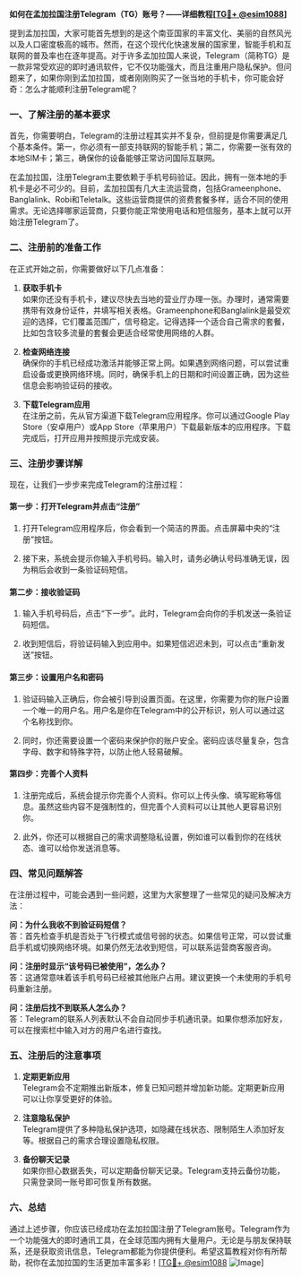 **如何在孟加拉国注册Telegram（TG）账号？——详细教程[[TG💪+ @esim1088](https://t.me/s/esim1088)]**

提到孟加拉国，大家可能首先想到的是这个南亚国家的丰富文化、美丽的自然风光以及人口密度极高的城市。然而，在这个现代化快速发展的国家里，智能手机和互联网的普及率也在逐年提高。对于许多孟加拉国人来说，Telegram（简称TG）是一款非常受欢迎的即时通讯软件，它不仅功能强大，而且注重用户隐私保护。但问题来了，如果你刚到孟加拉国，或者刚刚购买了一张当地的手机卡，你可能会好奇：怎么才能顺利注册Telegram呢？

### 一、了解注册的基本要求

首先，你需要明白，Telegram的注册过程其实并不复杂，但前提是你需要满足几个基本条件。第一，你必须有一部支持联网的智能手机；第二，你需要一张有效的本地SIM卡；第三，确保你的设备能够正常访问国际互联网。

在孟加拉国，注册Telegram主要依赖于手机号码验证。因此，拥有一张本地的手机卡是必不可少的。目前，孟加拉国有几大主流运营商，包括Grameenphone、Banglalink、Robi和Teletalk。这些运营商提供的资费套餐多样，适合不同的使用需求。无论选择哪家运营商，只要你能正常使用电话和短信服务，基本上就可以开始注册Telegram了。

### 二、注册前的准备工作

在正式开始之前，你需要做好以下几点准备：

1. **获取手机卡**  
   如果你还没有手机卡，建议尽快去当地的营业厅办理一张。办理时，通常需要携带有效身份证件，并填写相关表格。Grameenphone和Banglalink是最受欢迎的选择，它们覆盖范围广，信号稳定。记得选择一个适合自己需求的套餐，比如包含较多流量的套餐会更适合经常使用网络的人群。

2. **检查网络连接**  
   确保你的手机已经成功激活并能够正常上网。如果遇到网络问题，可以尝试重启设备或更换网络环境。同时，确保手机上的日期和时间设置正确，因为这些信息会影响验证码的接收。

3. **下载Telegram应用**  
   在注册之前，先从官方渠道下载Telegram应用程序。你可以通过Google Play Store（安卓用户）或App Store（苹果用户）下载最新版本的应用程序。下载完成后，打开应用并按照提示完成安装。

### 三、注册步骤详解

现在，让我们一步步来完成Telegram的注册过程：

#### 第一步：打开Telegram并点击“注册”

1. 打开Telegram应用程序后，你会看到一个简洁的界面。点击屏幕中央的“注册”按钮。
   
2. 接下来，系统会提示你输入手机号码。输入时，请务必确认号码准确无误，因为稍后会收到一条验证码短信。

#### 第二步：接收验证码

1. 输入手机号码后，点击“下一步”。此时，Telegram会向你的手机发送一条验证码短信。

2. 收到短信后，将验证码输入到应用中。如果短信迟迟未到，可以点击“重新发送”按钮。

#### 第三步：设置用户名和密码

1. 验证码输入正确后，你会被引导到设置页面。在这里，你需要为你的账户设置一个唯一的用户名。用户名是你在Telegram中的公开标识，别人可以通过这个名称找到你。

2. 同时，你还需要设置一个密码来保护你的账户安全。密码应该尽量复杂，包含字母、数字和特殊字符，以防止他人轻易破解。

#### 第四步：完善个人资料

1. 注册完成后，系统会提示你完善个人资料。你可以上传头像、填写昵称等信息。虽然这些内容不是强制性的，但完善个人资料可以让其他人更容易识别你。

2. 此外，你还可以根据自己的需求调整隐私设置，例如谁可以看到你的在线状态、谁可以给你发送消息等。

### 四、常见问题解答

在注册过程中，可能会遇到一些问题，这里为大家整理了一些常见的疑问及解决方法：

**问：为什么我收不到验证码短信？**  
答：首先检查手机是否处于飞行模式或信号弱的状态。如果信号正常，可以尝试重启手机或切换网络环境。如果仍然无法收到短信，可以联系运营商客服咨询。

**问：注册时显示“该号码已被使用”，怎么办？**  
答：这通常意味着该手机号码已经被其他账户占用。建议更换一个未使用的手机号码重新注册。

**问：注册后找不到联系人怎么办？**  
答：Telegram的联系人列表默认不会自动同步手机通讯录。如果你想添加好友，可以在搜索栏中输入对方的用户名进行查找。

### 五、注册后的注意事项

1. **定期更新应用**  
   Telegram会不定期推出新版本，修复已知问题并增加新功能。定期更新应用可以让你享受更好的体验。

2. **注意隐私保护**  
   Telegram提供了多种隐私保护选项，如隐藏在线状态、限制陌生人添加好友等。根据自己的需求合理设置隐私权限。

3. **备份聊天记录**  
   如果你担心数据丢失，可以定期备份聊天记录。Telegram支持云备份功能，只需登录同一账号即可恢复所有数据。

### 六、总结

通过上述步骤，你应该已经成功在孟加拉国注册了Telegram账号。Telegram作为一个功能强大的即时通讯工具，在全球范围内拥有大量用户。无论是与朋友保持联系，还是获取资讯信息，Telegram都能为你提供便利。希望这篇教程对你有所帮助，祝你在孟加拉国的生活更加丰富多彩！[[TG💪+ @esim1088](https://t.me/s/esim1088) ![Image](https://i.postimg.cc/4NQfJmqS/Snipaste-2025-05-13-00-14-12.png)]
